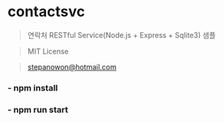 # contactsvc
>연락처 RESTful Service(Node.js + Express + Sqlite3) 샘플

>MIT License 

>stepanowon@hotmail.com


### - npm install
### - npm run start


